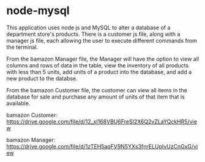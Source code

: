 # node-mysql

This application uses node js and MySQL to alter a database of a department store's products.
There is a customer js file, along with a manager js file, each allowing the user to execute different commands from the terminal.

From the bamazon Manager file, the Manager will have the option to view all columns and rows of data in the table, view the inventory of all products with less than 5 units, add units of a product into the database, and add a new product to the databse.

From the bamazon Customer file, the customer can view all items in the database for sale and purchase any amount of units of that item that is available. 

bamazon Customer: https://drive.google.com/file/d/12_xI168VBU6FreSI2X6Q2vZLaYQckHR5/view

bamazon Manager: https://drive.google.com/file/d/1zTEH5aqFV9N5YXs3fnrELUpIvUzCnGxG/view
